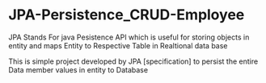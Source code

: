 # JPA-Persistence_CRUD-Employee

JPA Stands For java Pesistence API which is useful for storing  objects in entity and maps Entity to Respective Table in Realtional data base

This is simple project developed by JPA [specification] to persist the entire Data member values in entity to Database
